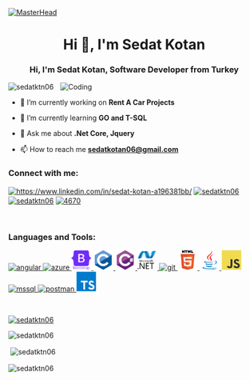 [![MasterHead](https://www.jmr.co.za/wp-content/uploads/2020/08/Land-Pg2nd_1259314342-1024x576.jpg)](https://rishavchanda.io)
<h1 align="center">Hi 👋, I'm Sedat Kotan</h1>
<h3 align="center">Hi, I'm Sedat Kotan, Software Developer from Turkey</h3>
<img align="right" alt="Coding" width="400" src="https://cdn.dribbble.com/users/1162077/screenshots/3848914/programmer.gif">

<p align="left"> <img src="https://komarev.com/ghpvc/?username=sedatktn06&label=Profile%20views&color=0e75b6&style=flat" alt="sedatktn06" /> </p>


- 🔭 I’m currently working on **Rent A Car Projects**

- 🌱 I’m currently learning **GO and T-SQL**

- 💬 Ask me about **.Net Core, Jquery**

- 📫 How to reach me **sedatkotan06@gmail.com**

<h3 align="left">Connect with me:</h3>
<p align="left">
<a href="https://linkedin.com/in/https://www.linkedin.com/in/sedat-kotan-a196381bb/" target="blank"><img align="center" src="https://raw.githubusercontent.com/rahuldkjain/github-profile-readme-generator/master/src/images/icons/Social/linked-in-alt.svg" alt="https://www.linkedin.com/in/sedat-kotan-a196381bb/" height="30" width="40" /></a>
<a href="https://instagram.com/sedatktn06" target="blank"><img align="center" src="https://raw.githubusercontent.com/rahuldkjain/github-profile-readme-generator/master/src/images/icons/Social/instagram.svg" alt="sedatktn06" height="30" width="40" /></a>
<a href="https://www.leetcode.com/sedatktn06" target="blank"><img align="center" src="https://raw.githubusercontent.com/rahuldkjain/github-profile-readme-generator/master/src/images/icons/Social/leet-code.svg" alt="sedatktn06" height="30" width="40" /></a>
<a href="https://discord.gg/4670" target="blank"><img align="center" src="https://raw.githubusercontent.com/rahuldkjain/github-profile-readme-generator/master/src/images/icons/Social/discord.svg" alt="4670" height="30" width="40" /></a>
</p>

 <br />

<h3 align="left">Languages and Tools:</h3>
<p align="left"> <a href="https://angular.io" target="_blank" rel="noreferrer"> <img src="https://angular.io/assets/images/logos/angular/angular.svg" alt="angular" width="40" height="40"/> </a> <a href="https://azure.microsoft.com/en-in/" target="_blank" rel="noreferrer"> <img src="https://www.vectorlogo.zone/logos/microsoft_azure/microsoft_azure-icon.svg" alt="azure" width="40" height="40"/> </a> <a href="https://getbootstrap.com" target="_blank" rel="noreferrer"> <img src="https://raw.githubusercontent.com/devicons/devicon/master/icons/bootstrap/bootstrap-plain-wordmark.svg" alt="bootstrap" width="40" height="40"/> </a> <a href="https://www.cprogramming.com/" target="_blank" rel="noreferrer"> <img src="https://raw.githubusercontent.com/devicons/devicon/master/icons/c/c-original.svg" alt="c" width="40" height="40"/> </a> <a href="https://www.w3schools.com/cs/" target="_blank" rel="noreferrer"> <img src="https://raw.githubusercontent.com/devicons/devicon/master/icons/csharp/csharp-original.svg" alt="csharp" width="40" height="40"/> </a> <a href="https://dotnet.microsoft.com/" target="_blank" rel="noreferrer"> <img src="https://raw.githubusercontent.com/devicons/devicon/master/icons/dot-net/dot-net-original-wordmark.svg" alt="dotnet" width="40" height="40"/> </a> <a href="https://git-scm.com/" target="_blank" rel="noreferrer"> <img src="https://www.vectorlogo.zone/logos/git-scm/git-scm-icon.svg" alt="git" width="40" height="40"/> </a> <a href="https://www.w3.org/html/" target="_blank" rel="noreferrer"> <img src="https://raw.githubusercontent.com/devicons/devicon/master/icons/html5/html5-original-wordmark.svg" alt="html5" width="40" height="40"/> </a> <a href="https://www.java.com" target="_blank" rel="noreferrer"> <img src="https://raw.githubusercontent.com/devicons/devicon/master/icons/java/java-original.svg" alt="java" width="40" height="40"/> </a> <a href="https://developer.mozilla.org/en-US/docs/Web/JavaScript" target="_blank" rel="noreferrer"> <img src="https://raw.githubusercontent.com/devicons/devicon/master/icons/javascript/javascript-original.svg" alt="javascript" width="40" height="40"/> </a> <a href="https://www.microsoft.com/en-us/sql-server" target="_blank" rel="noreferrer"> <img src="https://www.svgrepo.com/show/303229/microsoft-sql-server-logo.svg" alt="mssql" width="40" height="40"/> </a> <a href="https://postman.com" target="_blank" rel="noreferrer"> <img src="https://www.vectorlogo.zone/logos/getpostman/getpostman-icon.svg" alt="postman" width="40" height="40"/> </a> <a href="https://www.typescriptlang.org/" target="_blank" rel="noreferrer"> <img src="https://raw.githubusercontent.com/devicons/devicon/master/icons/typescript/typescript-original.svg" alt="typescript" width="40" height="40"/> </a> </p>
 <br />

<p align="left"> <a href="https://github.com/ryo-ma/github-profile-trophy"><img src="https://github-profile-trophy.vercel.app/?username=sedatktn06" alt="sedatktn06" /></a> </p>


<p><img align="left" src="https://github-readme-stats.vercel.app/api/top-langs?username=sedatktn06&show_icons=true&locale=en&layout=compact" alt="sedatktn06" /></p>
 <br />
<p>&nbsp;<img align="center" src="https://github-readme-stats.vercel.app/api?username=sedatktn06&show_icons=true&locale=en" alt="sedatktn06" /></p>

<p><img align="center" src="https://github-readme-streak-stats.herokuapp.com/?user=sedatktn06&" alt="sedatktn06" /></p>
